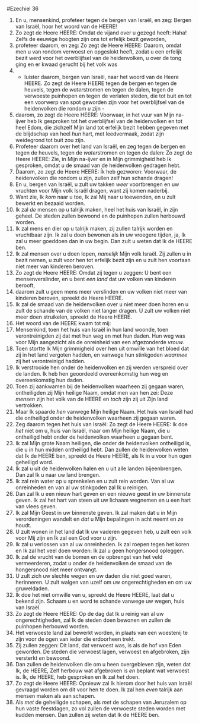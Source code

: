 #Ezechiel 36
1. En u, mensenkind, profeteer tegen de bergen van Israël, en zeg: Bergen van Israël, hoor het woord van de HEERE!
2. Zo zegt de Heere HEERE: Omdat de vijand over u gezegd heeft: Haha! Zelfs de eeuwige hoogten zijn ons tot erfelijk bezit geworden,
3. profeteer daarom, en zeg: Zo zegt de Heere HEERE: Daarom, omdat men u van rondom verwoest en opgeslokt heeft, zodat u een erfelijk bezit werd voor het overblijfsel van de heidenvolken, u over de tong ging en er kwaad gerucht bij het volk was
4. - luister daarom, bergen van Israël, naar het woord van de Heere HEERE. Zo zegt de Heere HEERE tegen de bergen en tegen de heuvels, tegen de *water*stromen en tegen de dalen, tegen de verwoeste puinhopen en tegen de verlaten steden, die tot buit en tot een voorwerp van spot geworden zijn voor het overblijfsel van de heidenvolken die rondom *u* zijn -
5. daarom, zo zegt de Heere HEERE: Voorwaar, in het vuur van Mijn na-ijver heb Ik gesproken tot het overblijfsel van de heidenvolken en tot heel Edom, die zichzelf Mijn land tot erfelijk bezit hebben gegeven met de blijdschap van heel *hun* hart, met leedvermaak, zodat zijn weidegrond tot buit zou zijn.
6. Profeteer daarom over het land van Israël, en zeg tegen de bergen en tegen de heuvels, tegen de *water*stromen en tegen de dalen: Zo zegt de Heere HEERE: Zie, in Mijn na-ijver en in Mijn grimmigheid heb Ik gesproken, omdat u de smaad van de heidenvolken gedragen hebt.
7. Daarom, zo zegt de Heere HEERE: Ík heb gezworen: Voorwaar, de heidenvolken die rondom u zijn, zullen zelf hun schande dragen!
8. En u, bergen van Israël, u zult uw takken *weer* voortbrengen en uw vruchten voor Mijn volk Israël dragen, want zij komen naderbij.
9. Want zie, Ik *kom* naar u toe, Ik zal Mij naar u toewenden, en u zult bewerkt en bezaaid worden.
10. Ik zal *de* mensen op u talrijk maken, heel het huis van Israël, in zijn geheel. De steden zullen bewoond en de puinhopen zullen herbouwd worden.
11. Ik zal mens en dier op u talrijk maken, zij zullen talrijk worden en vruchtbaar zijn. Ik zal u doen bewonen als in uw vroegere tijden, ja, Ik zal u meer goeddoen dan in uw begin. Dan zult u weten dat Ik de HEERE ben.
12. Ik zal mensen over u doen lopen, *namelijk* Mijn volk Israël. Zij zullen u in bezit nemen, u zult voor hen tot erfelijk bezit zijn en u zult hen voortaan niet meer van kinderen beroven.
13. Zo zegt de Heere HEERE: Omdat zij tegen u zeggen: U bent een mensenverslinder, en u bent *een land* dat uw volken van kinderen berooft,
14. daarom zult u geen mens meer verslinden en uw volken niet meer van kinderen beroven, spreekt de Heere HEERE.
15. Ik zal de smaad van de heidenvolken over u niet meer doen horen en u zult de schande van de volken niet langer dragen. U zult uw volken niet meer doen struikelen, spreekt de Heere HEERE.
16. Het woord van de HEERE kwam tot mij:
17. Mensenkind, toen het huis van Israël in hun land woonde, toen verontreinigden zij dat met hun weg en met hun daden. Hun weg was voor Mijn aangezicht als de onreinheid van een afgezonderde *vrouw*.
18. Toen stortte Ik Mijn grimmigheid over hen uit omwille van het bloed dat zij in het land vergoten hadden, en vanwege hun stinkgoden *waarmee* zij het verontreinigd hadden.
19. Ik verstrooide hen onder de heidenvolken en zij werden verspreid over de landen. Ik heb hen geoordeeld overeenkomstig hun weg en overeenkomstig hun daden.
20. Toen zij aankwamen bij de heidenvolken waarheen zij gegaan waren, ontheiligden zij Mijn heilige Naam, omdat men van hen zei: Deze *mensen* zijn het volk van de HEERE en *toch* zijn zij uit Zijn land vertrokken.
21. Maar Ik spaarde *hen* vanwege Mijn heilige Naam. Het huis van Israël had die ontheiligd onder de heidenvolken waarheen zij gegaan waren.
22. Zeg daarom tegen het huis van Israël: Zo zegt de Heere HEERE: Ik doe *het* niet om u, huis van Israël, maar om Mijn heilige Naam, die u ontheiligd hebt onder de heidenvolken waarheen u gegaan bent.
23. Ik zal Mijn grote Naam heiligen, die onder de heidenvolken ontheiligd is, die u in hun midden ontheiligd hebt. Dan zullen de heidenvolken weten dat Ik de HEERE ben, spreekt de Heere HEERE, als Ik in u voor hun ogen geheiligd word.
24. Ik zal u uit de heidenvolken halen en u uit alle landen bijeenbrengen. Dan zal Ik u naar uw land brengen.
25. Ik zal rein water op u sprenkelen en u zult rein worden. Van al uw onreinheden en van al uw stinkgoden zal Ik u reinigen.
26. Dan zal Ik u een nieuw hart geven en een nieuwe geest in uw binnenste geven. Ik zal het hart van steen uit uw lichaam wegnemen en u een hart van vlees geven.
27. Ik zal Mijn Geest in uw binnenste geven. Ik zal maken dat u in Mijn verordeningen wandelt en *dat* u Mijn bepalingen in acht neemt en ze houdt.
28. U zult wonen in het land dat Ik uw vaderen gegeven heb, u zult een volk voor Mij zijn en Ík zal een God voor u zijn.
29. Ik zal u verlossen van al uw onreinheden. Ik zal roepen tegen het koren en Ik zal het veel doen worden: Ik zal u geen hongersnood opleggen.
30. Ik zal de vrucht van de bomen en de opbrengst van het veld vermeerderen, zodat u onder de heidenvolken de smaad van de hongersnood niet meer ontvangt.
31. U zult zich uw slechte wegen en uw daden die niet goed waren, herinneren. U zult walgen van uzelf om uw ongerechtigheden en om uw gruweldaden.
32. Ik doe het niet omwille van u, spreekt de Heere HEERE, laat dat u bekend zijn. Schaam u en word te schande vanwege uw wegen, huis van Israël.
33. Zo zegt de Heere HEERE: Op de dag dat Ik u reinig van al uw ongerechtigheden, zal Ik de steden doen bewonen en zullen de puinhopen herbouwd worden.
34. Het verwoeste land zal bewerkt worden, in plaats van een woestenij te zijn voor de ogen van ieder die erdoorheen trekt.
35. Zij zullen zeggen: Dit land, dat verwoest was, is als de hof van Eden geworden. De steden die verwoest lagen, verwoest en afgebroken, zijn versterkt *en* bewoond.
36. Dan zullen de heidenvolken die om u heen overgebleven zijn, weten dat Ik, de HEERE, Zelf herbouw wat afgebroken is *en* beplant wat verwoest is. Ík, de HEERE, heb gesproken en Ik zal *het* doen.
37. Zo zegt de Heere HEERE: Opnieuw zal Ik hierom door het huis van Israël gevraagd worden om dit voor hen te doen. Ik zal hen *even* talrijk aan mensen maken als aan schapen.
38. Als *met* de geheiligde schapen, als *met* de schapen van Jeruzalem op hun vaste feestdagen, zo vol zullen de verwoeste steden worden met kudden mensen. Dan zullen zij weten dat Ik de HEERE ben.

